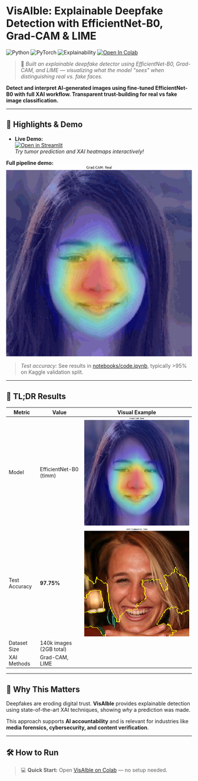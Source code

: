 # VisAIble: Explainable Deepfake Detection with EfficientNet-B0, Grad-CAM & LIME
![Python](https://img.shields.io/badge/Python-3.10-blue) ![PyTorch](https://img.shields.io/badge/Framework-PyTorch-red) ![Explainability](https://img.shields.io/badge/XAI-GradCAM%2FLIME-yellow)
[![Open In Colab](https://colab.research.google.com/assets/colab-badge.svg)](https://colab.research.google.com/github/Av1352/VisAIble/blob/main/notebooks/code.ipynb)

> 🧠 *Built an explainable deepfake detector using EfficientNet-B0, Grad-CAM, and LIME — visualizing what the model "sees" when distinguishing real vs. fake faces.*

**Detect and interpret AI-generated images using fine-tuned EfficientNet-B0 with full XAI workflow. Transparent trust-building for real vs fake image classification.**

---

## 🔎 Highlights & Demo

- **Live Demo:**  
  [![Open in Streamlit](https://static.streamlit.io/badges/streamlit.svg)](https://visaible.streamlit.app/)  
  _Try tumor prediction and XAI heatmaps interactively!_

**Full pipeline demo:**  
![](assets/demo.gif)

>*Test accuracy:* See results in [notebooks/code.ipynb](notebooks/code.ipynb), typically >95% on Kaggle validation split.

---

## 🥇 TL;DR Results

| Metric         | Value                    | Visual Example                    |
|----------------|--------------------------|-----------------------------------|
| Model          | EfficientNet-B0 (timm)   | ![](explanations/gradcam_real.png) |
| Test Accuracy  | **97.75%**               | ![](explanations/lime_fake.png)    |
| Dataset Size   | 140k images (2GB total)  |                                   |
| XAI Methods    | Grad-CAM, LIME           |                                   |

---

## 🚀 Why This Matters

Deepfakes are eroding digital trust. **VisAIble** provides explainable detection using state-of-the-art XAI techniques, showing *why* a prediction was made.
  
This approach supports **AI accountability** and is relevant for industries like **media forensics, cybersecurity, and content verification**.

---

## 🛠️ How to Run

> 💻 **Quick Start:** Open [VisAIble on Colab](https://colab.research.google.com/github/Av1352/VisAIble/blob/main/notebooks/code.ipynb) — no setup needed.
